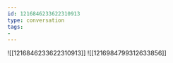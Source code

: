 ```yaml
---
id: 1216846233622310913
type: conversation
tags:
- 
---
```

![[1216846233622310913]]
![[1216984799312633856]]

